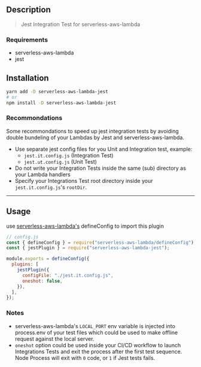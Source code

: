 ## Description

> Jest Integration Test for serverless-aws-lambda

### Requirements

- serverless-aws-lambda
- jest

## Installation

```bash
yarn add -D serverless-aws-lambda-jest
# or
npm install -D serverless-aws-lambda-jest
```

### Recommondations

Some recommondations to speed up jest integration tests by avoiding double bundeling of your Lambdas by Jest and serverless-aws-lambda.

- Use separate jest config files for you Unit and Integration test, example:
  - `jest.it.config.js` (Integration Test)
  - `jest.ut.config.js` (Unit Test)
- Do not write your Integration Tests inside the same (sub) directory as your Lambda handlers
- Specify your Integrations Test root directory inside your `jest.it.config.js`'s `rootDir`.

---

## Usage

use [serverless-aws-lambda's](https://github.com/Inqnuam/serverless-aws-lambda) defineConfig to import this plugin

```js
// config.js
const { defineConfig } = require("serverless-aws-lambda/defineConfig");
const { jestPlugin } = require("serverless-aws-lambda-jest");

module.exports = defineConfig({
  plugins: [
    jestPlugin({
      configFile: "./jest.it.config.js",
      oneshot: false,
    }),
  ],
});
```

### Notes

- serverless-aws-lambda's `LOCAL_PORT` env variable is injected into process.env of your test files which could be used to make offline request against the local server.
- `oneshot` option could be used inside your CI/CD workflow to launch Integrations Tests and exit the process after the first test sequence. Node Process will exit with `0` code, or `1` if Jest tests fails.
